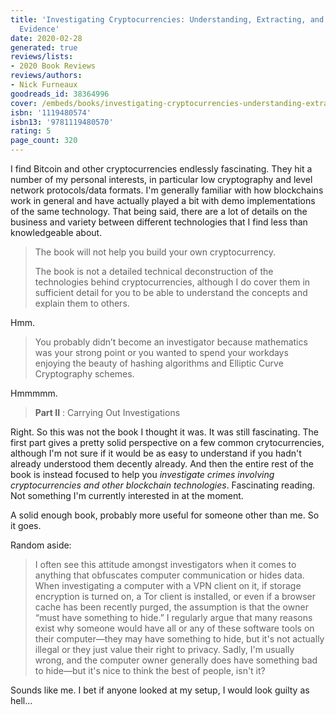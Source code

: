 ```yaml
---
title: 'Investigating Cryptocurrencies: Understanding, Extracting, and Analyzing Blockchain
  Evidence'
date: 2020-02-28
generated: true
reviews/lists:
- 2020 Book Reviews
reviews/authors:
- Nick Furneaux
goodreads_id: 38364996
cover: /embeds/books/investigating-cryptocurrencies-understanding-extracting-and-analyzing-blockchain-evidence.jpg
isbn: '1119480574'
isbn13: '9781119480570'
rating: 5
page_count: 320
---
```

I find Bitcoin and other cryptocurrencies endlessly fascinating. They hit a number of my personal interests, in particular low cryptography and level network protocols/data formats. I'm generally familiar with how blockchains work in general and have actually played a bit with demo implementations of the same technology. That being said, there are a lot of details on the business and variety between different technologies that I find less than knowledgeable about.  

> The book will not help you build your own cryptocurrency.  
>
> The book is not a detailed technical deconstruction of the technologies behind cryptocurrencies, although I do cover them in sufficient detail for you to be able to understand the concepts and explain them to others.  

<!--more-->

Hmm.  

> You probably didn’t become an investigator because mathematics was your strong point or you wanted to spend your workdays enjoying the beauty of hashing algorithms and Elliptic Curve Cryptography schemes.  

Hmmmmm.  

>  **Part II** : Carrying Out Investigations

Right. So this was not the book I thought it was. It was still fascinating. The first part gives a pretty solid perspective on a few common crytocurrencies, although I'm not sure if it would be as easy to understand if you hadn't already understood them decently already. And then the entire rest of the book is instead focused to help you _investigate crimes involving cryptocurrencies and other blockchain technologies_. Fascinating reading. Not something I'm currently interested in at the moment.  

A solid enough book, probably more useful for someone other than me. So it goes.  

Random aside:  

> I often see this attitude amongst investigators when it comes to anything that obfuscates computer communication or hides data. When investigating a computer with a VPN client on it, if storage encryption is turned on, a Tor client is installed, or even if a browser cache has been recently purged, the assumption is that the owner “must have something to hide.” I regularly argue that many reasons exist why someone would have all or any of these software tools on their computer—they may have something to hide, but it's not actually illegal or they just value their right to privacy. Sadly, I'm usually wrong, and the computer owner generally does have something bad to hide—but it's nice to think the best of people, isn't it?  

Sounds like me. I bet if anyone looked at my setup, I would look guilty as hell...
